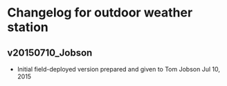 Changelog for outdoor weather station
=====================================

v20150710_Jobson
----------------

* Initial field-deployed version prepared and given to Tom Jobson Jul 10, 2015

